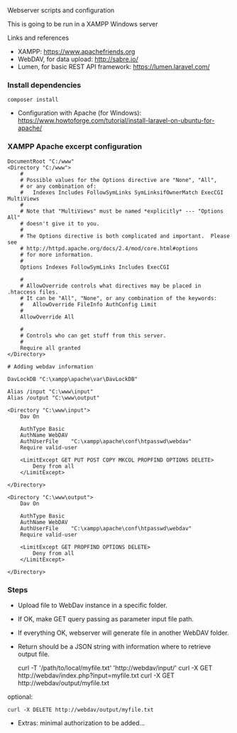Webserver scripts and configuration

This is going to be run in a XAMPP Windows server

Links and references

* XAMPP: https://www.apachefriends.org
* WebDAV, for data upload: http://sabre.io/
* Lumen, for basic REST API framework: https://lumen.laravel.com/

### Install dependencies

    composer install


* Configuration with Apache (for Windows): https://www.howtoforge.com/tutorial/install-laravel-on-ubuntu-for-apache/

### XAMPP Apache excerpt configuration

    DocumentRoot "C:/www"
    <Directory "C:/www">
        #
        # Possible values for the Options directive are "None", "All",
        # or any combination of:
        #   Indexes Includes FollowSymLinks SymLinksifOwnerMatch ExecCGI MultiViews
        #
        # Note that "MultiViews" must be named *explicitly* --- "Options All"
        # doesn't give it to you.
        #
        # The Options directive is both complicated and important.  Please see
        # http://httpd.apache.org/docs/2.4/mod/core.html#options
        # for more information.
        #
        Options Indexes FollowSymLinks Includes ExecCGI

        #
        # AllowOverride controls what directives may be placed in .htaccess files.
        # It can be "All", "None", or any combination of the keywords:
        #   AllowOverride FileInfo AuthConfig Limit
        #
        AllowOverride All

        #
        # Controls who can get stuff from this server.
        #
        Require all granted
    </Directory>

    # Adding webdav information

    DavLockDB "C:\xampp\apache\var\DavLockDB"

    Alias /input "C:\www\input"
    Alias /output "C:\www\output"

    <Directory "C:\www\input">
        Dav On

        AuthType Basic
        AuthName WebDAV
        AuthUserFile	"C:\xampp\apache\conf\htpasswd\webdav"
        Require valid-user

        <LimitExcept GET PUT POST COPY MKCOL PROPFIND OPTIONS DELETE>
            Deny from all
        </LimitExcept>

    </Directory>

    <Directory "C:\www\output">
        Dav On

        AuthType Basic
        AuthName WebDAV
        AuthUserFile	"C:\xampp\apache\conf\htpasswd\webdav"
        Require valid-user

        <LimitExcept GET PROPFIND OPTIONS DELETE>
            Deny from all
        </LimitExcept>

    </Directory>

### Steps

* Upload file to WebDav instance in a specific folder.
* If OK, make GET query passing as parameter input file path.
* If everything OK, webserver will generate file in another WebDAV folder.
* Return should be a JSON string with information where to retrieve output file.


    curl -T '/path/to/local/myfile.txt' 'http://webdav/input/'
    curl -X GET http://webdav/index.php?input=myfile.txt
    curl -X GET http://webdav/output/myfile.txt


optional: 

    curl -X DELETE http://webdav/output/myfile.txt

* Extras: minimal authorization to be added...

